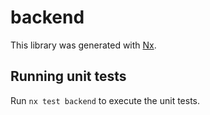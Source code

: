 # backend

This library was generated with [Nx](https://nx.dev).

## Running unit tests

Run `nx test backend` to execute the unit tests.
